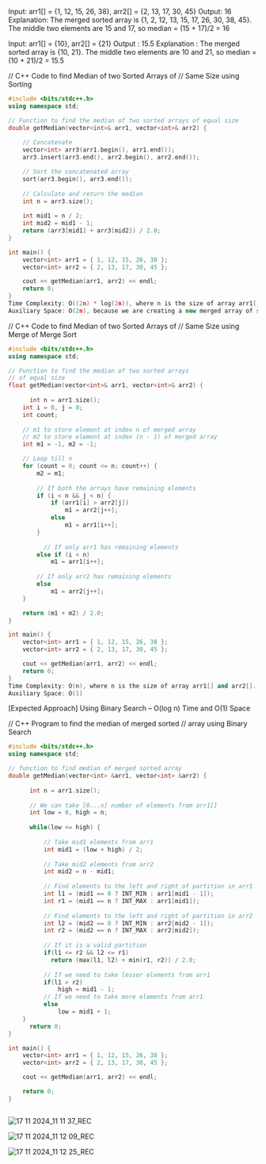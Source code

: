 Input: arr1[] = {1, 12, 15, 26, 38}, arr2[] = {2, 13, 17, 30, 45}
Output: 16
Explanation: The merged sorted array is {1, 2, 12, 13, 15, 17, 26, 30, 38, 45}. The middle two elements are 15 and 17, so median = (15 + 17)/2 = 16

Input: arr1[] = {10}, arr2[] = {21}
Output : 15.5
Explanation : The merged sorted array is {10, 21}. The middle two elements are 10 and 21, so median = (10 + 21)/2 = 15.5

// C++ Code to find Median of two Sorted Arrays of 
// Same Size using Sorting
```cpp
#include <bits/stdc++.h>
using namespace std;

// Function to find the median of two sorted arrays of equal size
double getMedian(vector<int>& arr1, vector<int>& arr2) {
  
    // Concatenate
    vector<int> arr3(arr1.begin(), arr1.end());
    arr3.insert(arr3.end(), arr2.begin(), arr2.end());

    // Sort the concatenated array
    sort(arr3.begin(), arr3.end());
    
    // Calculate and return the median
    int n = arr3.size();
      
    int mid1 = n / 2;
    int mid2 = mid1 - 1;
    return (arr3[mid1] + arr3[mid2]) / 2.0;
}

int main() {
    vector<int> arr1 = { 1, 12, 15, 26, 38 };
    vector<int> arr2 = { 2, 13, 17, 30, 45 };

    cout << getMedian(arr1, arr2) << endl;
    return 0;
}
Time Complexity: O((2n) * log(2n)), where n is the size of array arr1[] and arr2[].
Auxiliary Space: O(2n), because we are creating a new merged array of size 2n.

```

// C++ Code to find Median of two Sorted Arrays of 
// Same Size using Merge of Merge Sort
```cpp
#include <bits/stdc++.h>
using namespace std;

// Function to find the median of two sorted arrays 
// of equal size
float getMedian(vector<int>& arr1, vector<int>& arr2) {
      
      int n = arr1.size();
    int i = 0, j = 0;
    int count;
  
    // m1 to store element at index n of merged array
    // m2 to store element at index (n - 1) of merged array
    int m1 = -1, m2 = -1;

    // Loop till n
    for (count = 0; count <= n; count++) {
        m2 = m1;
      
        // If both the arrays have remaining elements
        if (i < n && j < n) {
            if (arr1[i] > arr2[j])
                m1 = arr2[j++];
            else
                m1 = arr1[i++];
        }
        
          // If only arr1 has remaining elements
        else if (i < n)
            m1 = arr1[i++];
          
        // If only arr2 has remaining elements
        else 
            m1 = arr2[j++];
    }

    return (m1 + m2) / 2.0;
}

int main() {
    vector<int> arr1 = { 1, 12, 15, 26, 38 };
    vector<int> arr2 = { 2, 13, 17, 30, 45 };

    cout << getMedian(arr1, arr2) << endl;
    return 0;
}
Time Complexity: O(n), where n is the size of array arr1[] and arr2[].
Auxiliary Space: O(1)

```

[Expected Approach] Using Binary Search – O(log n) Time and O(1) Space

// C++ Program to find the median of merged sorted
// array using Binary Search

```cpp
#include <bits/stdc++.h>
using namespace std;

// function to find median of merged sorted array
double getMedian(vector<int> &arr1, vector<int> &arr2) {
        
      int n = arr1.size();
      
      // We can take [0...n] number of elements from arr1[]
      int low = 0, high = n;
  
      while(low <= high) {
        
          // Take mid1 elements from arr1
          int mid1 = (low + high) / 2;
          
          // Take mid2 elements from arr2
          int mid2 = n - mid1;
      
          // Find elements to the left and right of partition in arr1
          int l1 = (mid1 == 0 ? INT_MIN : arr1[mid1 - 1]);
          int r1 = (mid1 == n ? INT_MAX : arr1[mid1]);
      
          // Find elements to the left and right of partition in arr2
          int l2 = (mid2 == 0 ? INT_MIN : arr2[mid2 - 1]);
          int r2 = (mid2 == n ? INT_MAX : arr2[mid2]);
      
          // If it is a valid partition
          if(l1 <= r2 && l2 <= r1) 
            return (max(l1, l2) + min(r1, r2)) / 2.0;
          
          // If we need to take lesser elements from arr1
          if(l1 > r2) 
              high = mid1 - 1;
          // If we need to take more elements from arr1
          else 
              low = mid1 + 1;
    }
      return 0;
}

int main() {
    vector<int> arr1 = { 1, 12, 15, 26, 38 };
    vector<int> arr2 = { 2, 13, 17, 30, 45 };

    cout << getMedian(arr1, arr2) << endl;

    return 0;
}



```
![17 11 2024_11 11 37_REC](https://github.com/user-attachments/assets/6f600608-31bb-4b48-8f5f-eb1b4f0022a8)

![17 11 2024_11 12 09_REC](https://github.com/user-attachments/assets/d1c39dd5-7b14-498f-bc99-ee7d3870355e)



![17 11 2024_11 12 25_REC](https://github.com/user-attachments/assets/74f26bcc-090a-4058-8f45-6f72b5a902f2)
